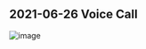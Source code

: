 ## 2021-06-26 Voice Call
![image](https://user-images.githubusercontent.com/50063698/123531059-40329b00-d73c-11eb-8cc3-aa2529e95d0d.png)
